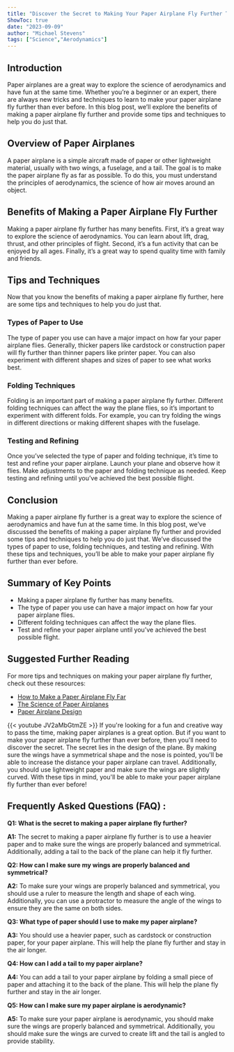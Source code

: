 ```yaml
---
title: "Discover the Secret to Making Your Paper Airplane Fly Further Than Ever Before!"
ShowToc: true 
date: "2023-09-09"
author: "Michael Stevens" 
tags: ["Science","Aerodynamics"]
---
```

## Introduction

Paper airplanes are a great way to explore the science of aerodynamics and have fun at the same time. Whether you’re a beginner or an expert, there are always new tricks and techniques to learn to make your paper airplane fly further than ever before. In this blog post, we’ll explore the benefits of making a paper airplane fly further and provide some tips and techniques to help you do just that.

## Overview of Paper Airplanes

A paper airplane is a simple aircraft made of paper or other lightweight material, usually with two wings, a fuselage, and a tail. The goal is to make the paper airplane fly as far as possible. To do this, you must understand the principles of aerodynamics, the science of how air moves around an object.

## Benefits of Making a Paper Airplane Fly Further

Making a paper airplane fly further has many benefits. First, it’s a great way to explore the science of aerodynamics. You can learn about lift, drag, thrust, and other principles of flight. Second, it’s a fun activity that can be enjoyed by all ages. Finally, it’s a great way to spend quality time with family and friends.

## Tips and Techniques

Now that you know the benefits of making a paper airplane fly further, here are some tips and techniques to help you do just that.

### Types of Paper to Use

The type of paper you use can have a major impact on how far your paper airplane flies. Generally, thicker papers like cardstock or construction paper will fly further than thinner papers like printer paper. You can also experiment with different shapes and sizes of paper to see what works best.

### Folding Techniques

Folding is an important part of making a paper airplane fly further. Different folding techniques can affect the way the plane flies, so it’s important to experiment with different folds. For example, you can try folding the wings in different directions or making different shapes with the fuselage.

### Testing and Refining

Once you’ve selected the type of paper and folding technique, it’s time to test and refine your paper airplane. Launch your plane and observe how it flies. Make adjustments to the paper and folding technique as needed. Keep testing and refining until you’ve achieved the best possible flight.

## Conclusion

Making a paper airplane fly further is a great way to explore the science of aerodynamics and have fun at the same time. In this blog post, we’ve discussed the benefits of making a paper airplane fly further and provided some tips and techniques to help you do just that. We’ve discussed the types of paper to use, folding techniques, and testing and refining. With these tips and techniques, you’ll be able to make your paper airplane fly further than ever before.

## Summary of Key Points

- Making a paper airplane fly further has many benefits.
- The type of paper you use can have a major impact on how far your paper airplane flies.
- Different folding techniques can affect the way the plane flies.
- Test and refine your paper airplane until you’ve achieved the best possible flight.

## Suggested Further Reading

For more tips and techniques on making your paper airplane fly further, check out these resources:

- [How to Make a Paper Airplane Fly Far](https://www.wikihow.com/Make-a-Paper-Airplane-Fly-Far)
- [The Science of Paper Airplanes](https://www.exploratorium.edu/paper-airplanes)
- [Paper Airplane Design](https://www.grc.nasa.gov/www/k-12/airplane/papdes.html)

{{< youtube JV2aMbGtmZE >}} 
If you're looking for a fun and creative way to pass the time, making paper airplanes is a great option. But if you want to make your paper airplane fly further than ever before, then you'll need to discover the secret. The secret lies in the design of the plane. By making sure the wings have a symmetrical shape and the nose is pointed, you'll be able to increase the distance your paper airplane can travel. Additionally, you should use lightweight paper and make sure the wings are slightly curved. With these tips in mind, you'll be able to make your paper airplane fly further than ever before!

## Frequently Asked Questions (FAQ) :
**Q1: What is the secret to making a paper airplane fly further?**

**A1:** The secret to making a paper airplane fly further is to use a heavier paper and to make sure the wings are properly balanced and symmetrical. Additionally, adding a tail to the back of the plane can help it fly further.

**Q2: How can I make sure my wings are properly balanced and symmetrical?**

**A2:** To make sure your wings are properly balanced and symmetrical, you should use a ruler to measure the length and shape of each wing. Additionally, you can use a protractor to measure the angle of the wings to ensure they are the same on both sides.

**Q3: What type of paper should I use to make my paper airplane?**

**A3:** You should use a heavier paper, such as cardstock or construction paper, for your paper airplane. This will help the plane fly further and stay in the air longer.

**Q4: How can I add a tail to my paper airplane?**

**A4:** You can add a tail to your paper airplane by folding a small piece of paper and attaching it to the back of the plane. This will help the plane fly further and stay in the air longer.

**Q5: How can I make sure my paper airplane is aerodynamic?**

**A5:** To make sure your paper airplane is aerodynamic, you should make sure the wings are properly balanced and symmetrical. Additionally, you should make sure the wings are curved to create lift and the tail is angled to provide stability.





